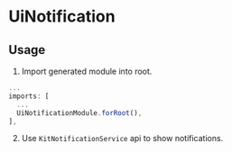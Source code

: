 # UiNotification

## Usage

1. Import generated module into root.

```typescript
...
imports: [
  ...
  UiNotificationModule.forRoot(),
],
```

2. Use `KitNotificationService` api to show notifications.
